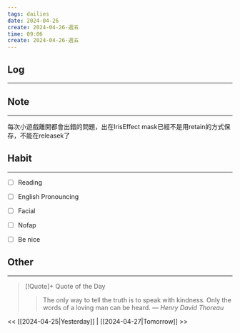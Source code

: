 ```yaml
---
tags: dailies  
date: 2024-04-26
create: 2024-04-26-週五
time: 09:06
create: 2024-04-26-週五
---
```


## Log
---


## Note
---
每次小遊戲離開都會出錯的問題，出在IrisEffect mask已經不是用retain的方式保存，不能在releasek了

## Habit
---
- [ ] Reading
- [ ] English Pronouncing
- [ ] Facial
- [ ] Nofap
- [ ] Be nice


## Other
---

> [!Quote]+ Quote of the Day
> > The only way to tell the truth is to speak with kindness. Only the words of a loving man can be heard.
> — <cite>Henry David Thoreau</cite>

<< [[2024-04-25|Yesterday]] | [[2024-04-27|Tomorrow]] >>